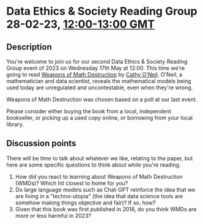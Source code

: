 # Data Ethics & Society Reading Group 28-02-23, [12:00-13:00 GMT](https://www.timeanddate.com/worldclock/fixedtime.html?msg=Bad+Data&iso=20230228T12&p1=136&ah=1)

## Description

You're welcome to join us for our second Data Ethics & Society Reading Group event of 2023 on Wednesday 17th May at 12:00. This time we're going to read [Weapons of Math Destruction](https://www.goodreads.com/book/show/28186015-weapons-of-math-destruction) by [Cathy O'Neil](https://en.wikipedia.org/wiki/Cathy_O'Neil). O'Neil, a mathematician and data scientist, reveals the mathematical models being used today are unregulated and uncontestable, even when they're wrong.

Weapons of Math Destruction was chosen based on a poll at our last event.

Please consider either buying the book from a local, independent bookseller, or picking up a used copy online, or borrowing from your local library.

## Discussion points

There will be time to talk about whatever we like, relating to the paper, but here are some specific questions to think about while you're reading.

1. How did you react to learning about Weapons of Math Destruction (WMDs)? Which hit closest to home for you?
2. Do large language models such as Chat-GPT reinforce the idea that we are living in a "techno-utopia" (the idea that data science tools are somehow making things objective and fair)? If so, how?
3. Given that this book was first published in 2016, do you think WMDs are more or less harmful in 2023?

<!--

## Meeting notes

### Who came
Number of people: 24

### What did we think?
Notes here!
Shall we email the author? If so, who'll send the email?

-->

